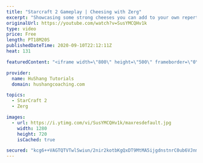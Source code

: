 ```yaml
---
title: "Starcraft 2 Gameplay | Cheesing with Zerg"
excerpt: "Showcasing some strong cheeses you can add to your own repertoire in some live ladder games with commentary!   Starcraft 2 Gameplay | Cheesing with Zerg #StarCraft2 #gameplay #zerg #cheese  Coaching -------------------------------------------------------------------------- Website: https://www.hushangcoaching.com"
originalUrl: https://youtube.com/watch?v=SusYMCQHv1k
type: video
price: Free
length: PT18M20S
publishedDateTime: 2020-09-10T22:12:11Z
heat: 131

featuredContent: "<iframe width=\"800\" height=\"500\" frameborder=\"0\" src=\"https://www.youtube.com/embed/SusYMCQHv1k\" allow=\"accelerometer; autoplay; encrypted-media; gyroscope; picture-in-picture\" allowfullscreen></iframe>"

provider:
  name: HuShang Tutorials
  domain: hushangcoaching.com

topics:
  - StarCraft 2
  - Zerg

images:
  - url: https://i.ytimg.com/vi/SusYMCQHv1k/maxresdefault.jpg
    width: 1280
    height: 720
    isCached: true

secured: "kcg6++VAGTQTVTwlSwiun/2nir2kotbKgQxDT9MtMA5ijgdnstnrC0ub6VJnmWXtsaJMdDDuHyZHiLNzlpsSLTCMLt60tKtn522llBZyEQI1kQX05E4yKFJPHZ+gMjC0m761WFJERXkHyexZGWEas/yB78Ddc62TMJRDLujzDb5t0KOdLAGQy+KnytDWkqgf2moWnzDssk8Ddi9HzVoLHMLcGEPjkrDNLb1YzdEc+iSpNXgk5uZxjXCL7ErqAT1QmLtxnmitiF6Xo1JKI/BIzORSJDNSn5ETVrTzK1pv+DiJh4p1Jb7EX+qwCUqcWLtuUfP++rOOL7ZWo9Dw1RvervQBOMemh4HmMv60vQ0xejod0voXaDFoplEb0ggaD05nUxYArk8PylGt7mNfWLo6fx+i2iby0qp8Le7PJKkGqE8=;vfkrvEzTeH6uC9BGtxXd9w=="
---
```


